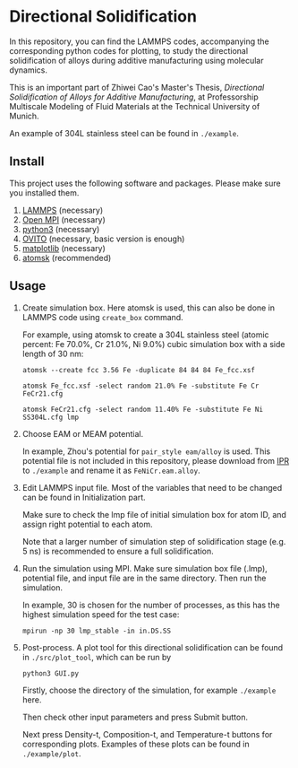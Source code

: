 # Directional Solidification

In this repository, you can find the LAMMPS codes, accompanying the corresponding python codes for plotting, to study the directional solidification of alloys during additive manufacturing using molecular dynamics. 

This is an important part of Zhiwei Cao's Master's Thesis, *Directional Solidification of Alloys for Additive Manufacturing*, at Professorship Multiscale Modeling of Fluid Materials at the Technical University of Munich. 

An example of 304L stainless steel can be found in `./example`. 

## Install

This project uses the following software and packages. Please make sure you installed them. 

1. [LAMMPS](https://www.lammps.org/) (necessary)
2. [Open MPI](https://www.open-mpi.org/) (necessary)
3. [python3](https://www.python.org/) (necessary)
4. [OVITO](https://www.ovito.org/) (necessary, basic version is enough)
5. [matplotlib](https://matplotlib.org/) (necessary)
6. [atomsk](https://atomsk.univ-lille.fr/) (recommended)

## Usage

1. Create simulation box. Here atomsk is used, this can also be done in LAMMPS code using `create_box` command. 

    For example, using atomsk to create a 304L stainless steel (atomic percent: Fe 70.0%, Cr 21.0%, Ni 9.0%) cubic simulation box with a side length of 30 nm: 

    ```
    atomsk --create fcc 3.56 Fe -duplicate 84 84 84 Fe_fcc.xsf

    atomsk Fe_fcc.xsf -select random 21.0% Fe -substitute Fe Cr FeCr21.cfg

    atomsk FeCr21.cfg -select random 11.40% Fe -substitute Fe Ni SS304L.cfg lmp
    ```

2. Choose EAM or MEAM potential. 

    In example, Zhou's potential for `pair_style eam/alloy` is used. This potential file is not included in this repository, please download from [IPR](https://www.ctcms.nist.gov/potentials/entry/2018--Zhou-X-W-Foster-M-E-Sills-R-B--Fe-Ni-Cr/) to `./example` and rename it as `FeNiCr.eam.alloy`. 

3. Edit LAMMPS input file. Most of the variables that need to be changed can be found in Initialization part. 

    Make sure to check the lmp file of initial simulation box for atom ID, and assign right potential to each atom. 
    
    Note that a larger number of simulation step of solidification stage (e.g. 5 ns) is recommended to ensure a full solidification. 

4. Run the simulation using MPI. Make sure simulation box file (.lmp), potential file, and input file are in the same directory. Then run the simulation.

    In example, 30 is chosen for the number of processes, as this has the highest simulation speed for the test case:

    ```
    mpirun -np 30 lmp_stable -in in.DS.SS
    ```

5. Post-process. A plot tool for this directional solidification can be found in `./src/plot_tool`, which can be run by

    ```
    python3 GUI.py
    ```

    Firstly, choose the directory of the simulation, for example `./example` here. 
    
    Then check other input parameters and press Submit button. 
    
    Next press Density-t, Composition-t, and Temperature-t buttons for corresponding plots. Examples of these plots can be found in `./example/plot`. 
    
    
